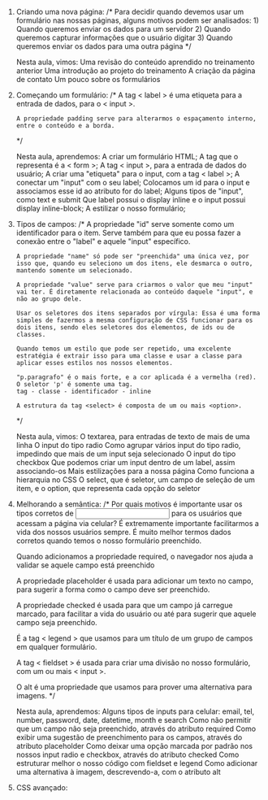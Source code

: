 01. Criando uma nova página:
    /*
        Para decidir quando devemos usar um formulário nas nossas páginas, alguns motivos podem ser analisados:
            1) Quando queremos enviar os dados para um servidor
            2) Quando queremos capturar informações que o usuário digitar
            3) Quando queremos enviar os dados para uma outra página
   */

    Nesta aula, vimos:
        Uma revisão do conteúdo aprendido no treinamento anterior
        Uma introdução ao projeto do treinamento
        A criação da página de contato
        Um pouco sobre os formulários


02. Começando um formulário:
    /*
        A tag < label > é uma etiqueta para a entrada de dados, para o < input >.

        A propriedade padding serve para alterarmos o espaçamento interno, entre o conteúdo e a borda.
    */

    Nesta aula, aprendemos:
        A criar um formulário HTML;
        A tag que o representa é a < form >;
        A tag < input >, para a entrada de dados do usuário;
        A criar uma "etiqueta" para o input, com a tag < label >;
        A conectar um "input" com o seu label;
        Colocamos um id para o input e associamos esse id ao atributo for do label;
        Alguns tipos de "input", como text e submit
        Que label possui o display inline e o input possui display inline-block;
        A estilizar o nosso formulário;

    
03. Tipos de campos:
    /*
        A propriedade "id" serve somente como um identificador para o item. Serve também para que eu possa fazer a conexão entre o "label" e aquele "input" específico.

        A propriedade "name" só pode ser "preenchida" uma única vez, por isso que, quando eu seleciono um dos itens, ele desmarca o outro, mantendo somente um selecionado.

        A propriedade "value" serve para criarmos o valor que meu "input" vai ter. É diretamente relacionada ao conteúdo daquele "input", e não ao grupo dele.

        Usar os seletores dos itens separados por vírgula: Essa é uma forma simples de fazermos a mesma configuração de CSS funcionar para os dois itens, sendo eles seletores dos elementos, de ids ou de classes.

        Quando temos um estilo que pode ser repetido, uma excelente estratégia é extrair isso para uma classe e usar a classe para aplicar esses estilos nos nossos elementos.

        "p.paragrafo" é o mais forte, e a cor aplicada é a vermelha (red). O seletor 'p' é somente uma tag.
        tag - classe - identificador - inline

        A estrutura da tag <select> é composta de um ou mais <option>.
    */

    Nesta aula, vimos:
        O textarea, para entradas de texto de mais de uma linha
        O input do tipo radio
        Como agrupar vários input do tipo radio, impedindo que mais de um input seja selecionado
        O input do tipo checkbox
        Que podemos criar um input dentro de um label, assim associando-os
        Mais estilizações para a nossa página
        Como funciona a hierarquia no CSS
        O select, que é seletor, um campo de seleção de um item, e o option, que representa cada opção do seletor


4. Melhorando a semântica:
    /*
    Por quais motivos é importante usar os tipos corretos de <input> para os usuários que acessam a página via celular?
        É extremamente importante facilitarmos a vida dos nossos usuários sempre.
        É muito melhor termos dados corretos quando temos o nosso formulário preenchido.

    Quando adicionamos a propriedade required, o navegador nos ajuda a validar se aquele campo está preenchido

    A propriedade placeholder é usada para adicionar um texto no campo, para sugerir a forma como o campo deve ser preenchido.

    A propriedade checked é usada para que um campo já carregue marcado, para facilitar a vida do usuário ou até para sugerir que aquele campo seja preenchido.

    É a tag < legend > que usamos para um título de um grupo de campos em qualquer formulário.

    A tag < fieldset > é usada para criar uma divisão no nosso formulário, com um ou mais < input >.

    O alt é uma propriedade que usamos para prover uma alternativa para imagens.
    */

    Nesta aula, aprendemos:
        Alguns tipos de inputs para celular: email, tel, number, password, date, datetime, month e search
        Como não permitir que um campo não seja preenchido, através do atributo required
        Como exibir uma sugestão de preenchimento para os campos, através do atributo placeholder
        Como deixar uma opção marcada por padrão nos nossos input radio e checkbox, através do atributo checked
        Como estruturar melhor o nosso código com fieldset e legend
        Como adicionar uma alternativa à imagem, descrevendo-a, com o atributo alt


5. CSS avançado:
    